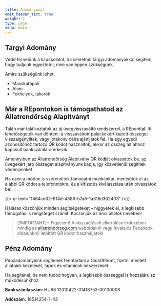 ```yaml
---
title: Adományozz!
omit_header_text: true
weight: 2
type: page
menu: main
---
```


## Tárgyi Adomány

Vedd fel velünk a kapcsolatot, ha szeretnél tárgyi adományokkal segíteni, hogy tudjunk egyeztetni, mire van éppen szükségünk.

Amire szükségünk lehet:

- Macskatápok
- Alom
- Fekhelyek, takarók

## Már a REpontokon is támogathatod az Állatrendőrség Alapítványt

Talán már találkoztatok az új üvegvisszaváltó rendszerrel, a REponttal.
Itt lehetőségetek van dönteni: a visszaváltott palackokért kapott összeget visszaigénylitek, vagy jótékony célra ajánljátok fel.
Ha egy egyedi azonosítóhoz tartozó QR kódot használtok, akkor az összeg az ahhoz kapcsolt bankszámlára érkezik.

Amennyiben az Állatrendőrség Alapítvány QR kódját olvassátok be, az üvegekért járó összeget alapítványunk kapja, így közvetlenül segítitek védenceinket.

Ha ezen a módon is szeretnétek támogatni munkánkat, mentsétek el az alábbi QR kódot a telefonotokra, és a kifizetés kiválasztása után olvassátok be!

{{< qr text="1464cd02-914d-4386-b7a6-1a318d302403" />}}

Hálásan köszönjük minden segítségeteket – higgyétek el, a legkisebb támogatás
is rengeteget számít!
Köszönjük az árva állatok nevében!

> [!IMPORTANT]+ Figyelem!
> A visszaélések elkerülése érdekében mindig az [allatrendorseg.com](https://www.allatrendorseg.com) weboldalról vagy hivatalos Facebook oldalunkról letöltött QR kódot használjátok!

## Pénz Adomány

Pénzadományaink segítenek fenntartani a CicaOtthont, fizetni mentett állataink kezelését, tápok és vitaminok beszerzését.

Ha segítenél, de nem tudod hogyan, a legkisebb összeggel is hozzájárulsz működésünkhöz.

**Bankszámlaszám:** HU68 12010422-01418753-00100008

**Adószám:** 18514254-1-43
